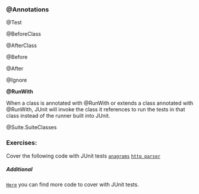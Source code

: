 
### @Annotations

@Test


@BeforeClass

@AfterClass

@Before

@After

@Ignore

**@RunWith**

When a class is annotated with @RunWith or extends a class annotated with @RunWith, JUnit will invoke the class it references to run the tests in that class instead of the runner built into JUnit.


@Suite.SuiteClasses

### Exercises:
Cover the following code with JUnit tests
[`anagrams`](http://www.java2s.com/Code/Java/Collections-Data-Structure/Anagrams.htm)
[`http parser`](http://www.java2s.com/Code/Java/Network-Protocol/HttpParser.htm)

##### Additional
[`Here`](http://www.java2s.com/Code/Java/) you can find more code to cover with JUnit tests.
